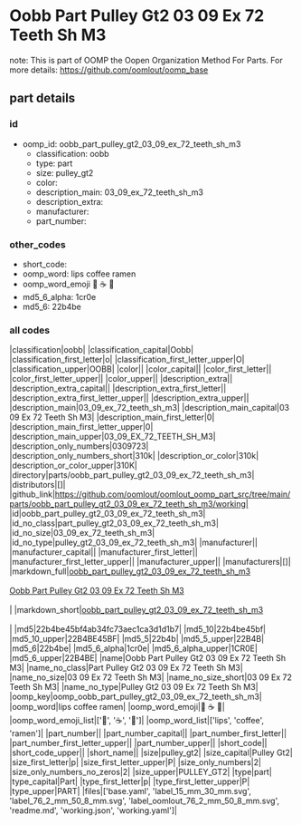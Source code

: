 # Oobb Part Pulley Gt2 03 09 Ex 72 Teeth Sh M3  

note: This is part of OOMP the Oopen Organization Method For Parts. For more details: https://github.com/oomlout/oomp_base

##  part details





### id
* oomp_id: oobb_part_pulley_gt2_03_09_ex_72_teeth_sh_m3
  * classification: oobb
  * type: part
  * size: pulley_gt2
  * color: 
  * description_main: 03_09_ex_72_teeth_sh_m3
  * description_extra: 
  * manufacturer: 
  * part_number: 

### other_codes
* short_code: 
* oomp_word: lips coffee ramen
* oomp_word_emoji :lips: :coffee: :ramen:
* md5_6_alpha: 1cr0e
* md5_6: 22b4be

### all codes 
|classification|oobb|
|classification_capital|Oobb|
|classification_first_letter|o|
|classification_first_letter_upper|O|
|classification_upper|OOBB|
|color||
|color_capital||
|color_first_letter||
|color_first_letter_upper||
|color_upper||
|description_extra||
|description_extra_capital||
|description_extra_first_letter||
|description_extra_first_letter_upper||
|description_extra_upper||
|description_main|03_09_ex_72_teeth_sh_m3|
|description_main_capital|03 09 Ex 72 Teeth Sh M3|
|description_main_first_letter|0|
|description_main_first_letter_upper|0|
|description_main_upper|03_09_EX_72_TEETH_SH_M3|
|description_only_numbers|0309723|
|description_only_numbers_short|310k|
|description_or_color|310k|
|description_or_color_upper|310K|
|directory|parts/oobb_part_pulley_gt2_03_09_ex_72_teeth_sh_m3|
|distributors|[]|
|github_link|https://github.com/oomlout/oomlout_oomp_part_src/tree/main/parts/oobb_part_pulley_gt2_03_09_ex_72_teeth_sh_m3/working|
|id|oobb_part_pulley_gt2_03_09_ex_72_teeth_sh_m3|
|id_no_class|part_pulley_gt2_03_09_ex_72_teeth_sh_m3|
|id_no_size|03_09_ex_72_teeth_sh_m3|
|id_no_type|pulley_gt2_03_09_ex_72_teeth_sh_m3|
|manufacturer||
|manufacturer_capital||
|manufacturer_first_letter||
|manufacturer_first_letter_upper||
|manufacturer_upper||
|manufacturers|[]|
|markdown_full|[oobb_part_pulley_gt2_03_09_ex_72_teeth_sh_m3](https://github.com/oomlout/oomlout_oomp_part_src/tree/main/parts/oobb_part_pulley_gt2_03_09_ex_72_teeth_sh_m3/working)<br>[](https://github.com/oomlout/oomlout_oomp_part_src/tree/main/parts/oobb_part_pulley_gt2_03_09_ex_72_teeth_sh_m3/working)<br>[Oobb Part Pulley Gt2 03 09 Ex 72 Teeth Sh M3](https://github.com/oomlout/oomlout_oomp_part_src/tree/main/parts/oobb_part_pulley_gt2_03_09_ex_72_teeth_sh_m3/working)<br><br>|
|markdown_short|[oobb_part_pulley_gt2_03_09_ex_72_teeth_sh_m3](https://github.com/oomlout/oomlout_oomp_part_src/tree/main/parts/oobb_part_pulley_gt2_03_09_ex_72_teeth_sh_m3/working)<br><br>|
|md5|22b4be45bf4ab34fc73aec1ca3d1d1b7|
|md5_10|22b4be45bf|
|md5_10_upper|22B4BE45BF|
|md5_5|22b4b|
|md5_5_upper|22B4B|
|md5_6|22b4be|
|md5_6_alpha|1cr0e|
|md5_6_alpha_upper|1CR0E|
|md5_6_upper|22B4BE|
|name|Oobb Part Pulley Gt2 03 09 Ex 72 Teeth Sh M3|
|name_no_class|Part Pulley Gt2 03 09 Ex 72 Teeth Sh M3|
|name_no_size|03 09 Ex 72 Teeth Sh M3|
|name_no_size_short|03 09 Ex 72 Teeth Sh M3|
|name_no_type|Pulley Gt2 03 09 Ex 72 Teeth Sh M3|
|oomp_key|oomp_oobb_part_pulley_gt2_03_09_ex_72_teeth_sh_m3|
|oomp_word|lips coffee ramen|
|oomp_word_emoji|:lips: :coffee: :ramen:|
|oomp_word_emoji_list|[':lips:', ':coffee:', ':ramen:']|
|oomp_word_list|['lips', 'coffee', 'ramen']|
|part_number||
|part_number_capital||
|part_number_first_letter||
|part_number_first_letter_upper||
|part_number_upper||
|short_code||
|short_code_upper||
|short_name||
|size|pulley_gt2|
|size_capital|Pulley Gt2|
|size_first_letter|p|
|size_first_letter_upper|P|
|size_only_numbers|2|
|size_only_numbers_no_zeros|2|
|size_upper|PULLEY_GT2|
|type|part|
|type_capital|Part|
|type_first_letter|p|
|type_first_letter_upper|P|
|type_upper|PART|
|files|['base.yaml', 'label_15_mm_30_mm.svg', 'label_76_2_mm_50_8_mm.svg', 'label_oomlout_76_2_mm_50_8_mm.svg', 'readme.md', 'working.json', 'working.yaml']|
